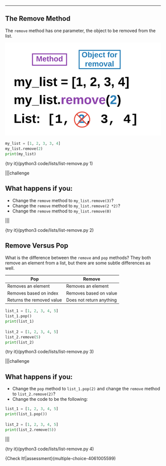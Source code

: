 ----------

## The Remove Method

The `remove` method has one parameter, the object to be removed from the list.

![List Remove](.guides/images/list-remove.png)

```python
my_list = [1, 2, 3, 3, 4]
my_list.remove(2)
print(my_list)
```

{try it}(python3 code/lists/list-remove.py 1)

|||challenge
## What happens if you:
* Change the `remove` method to `my_list.remove(3)`?
* Change the `remove` method to `my_list.remove(2 *2)`?
* Change the `remove` method to `my_list.remove(0)`

|||

{try it}(python3 code/lists/list-remove.py 2)

## Remove Versus Pop

What is the difference between the `remove` and `pop` methods? They both remove an element from a list, but there are some subtle differences as well.

|Pop|Remove|
|---|------|
|Removes an element|Removes an element|
|Removes based on index|Removes based on value|
|Returns the removed value|Does not return anything|

```python
list_1 = [1, 2, 3, 4, 5]
list_1.pop()
print(list_1)

list_2 = [1, 2, 3, 4, 5]
list_2.remove(5)
print(list_2)
```

{try it}(python3 code/lists/list-remove.py 3)

|||challenge
## What happens if you:
* Change the `pop` method to `list_1.pop(2)` and change the `remove` method to `list_2.remove(2)`?
* Change the code to be the following:
```python
list_1 = [1, 2, 3, 4, 5]
print(list_1.pop())

list_2 = [1, 2, 3, 4, 5]
print(list_2.remove(5))
```

|||

{try it}(python3 code/lists/list-remove.py 4)

{Check It!|assessment}(multiple-choice-4061005599)

